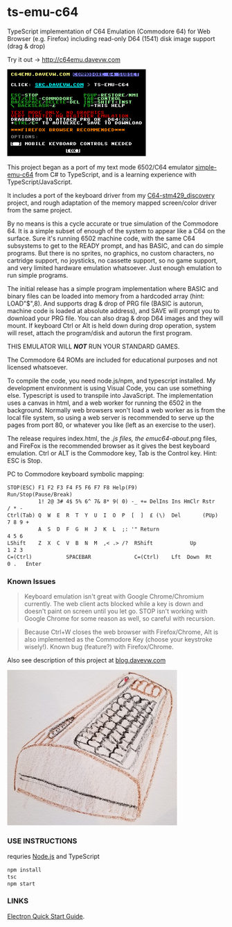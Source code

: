 # ts-emu-c64
TypeScript implementation of C64 Emulation (Commodore 64) for Web Browser (e.g. Firefox)
including read-only D64 (1541) disk image support (drag & drop)

Try it out -> http://c64emu.davevw.com

![About ts-emu-c64](https://github.com/davervw/ts-emu-c64/raw/master/emuc64-about.png)

This project began as a port of my text mode 6502/C64 emulator [simple-emu-c64](https://github.com/davervw/simple-emu-c64) from C# to TypeScript, and is a learning experience with TypeScript/JavaScript.

It includes a port of the keyboard driver from my [C64-stm429_discovery](https://os.mbed.com/users/davervw/code/C64-stm429_discovery/) project, and rough adaptation of the memory mapped screen/color driver from the same project.

By no means is this a cycle accurate or true simulation of the Commodore 64.  It is a simple subset of enough of the system to appear like a C64 on the surface.  Sure it's running 6502 machine code, with the same C64 subsystems to get to the READY prompt, and has BASIC, and can do simple programs.  But there is no sprites, no graphics, no custom characters, no cartridge support, no joysticks, no cassette support, so no game support, and very limited hardware emulation whatsoever.  Just enough emulation to run simple programs.

The initial release has a simple program implementation where BASIC and binary files can be loaded into memory from a hardcoded array (hint: LOAD"$",8).  And supports drag & drop of PRG file (BASIC is autorun, machine code is loaded at absolute address), and SAVE will prompt you to download your PRG file.  You can also drag & drop D64 images and they will mount.   If keyboard Ctrl or Alt is held down during drop operation, system will reset, attach the program/disk and autorun the first program.

THIS EMULATOR WILL ***NOT*** RUN YOUR STANDARD GAMES.

The Commodore 64 ROMs are included for educational purposes and not licensed whatsoever.

To compile the code, you need node.js/npm, and typescript installed.  My development environment is using Visual Code, you can use something else.   Typescript is used to transpile into JavaScript.  The implementation uses a canvas in html, and a web worker for running the 6502 in the background.  Normally web browsers won't load a web worker as is from the local file system, so using a web server is recommended to serve up the pages from port 80, or whatever you like (left as an exercise to the user).

The release requires index.html, the *.js files, the emuc64-about*.png files, and FireFox is the recommended browser as it gives the best keyboard emulation.  Ctrl or ALT is the Commodore key, Tab is the Control key.  Hint: ESC is Stop.

PC to Commodore keyboard symbolic mapping:
  
    STOP(ESC) F1 F2 F3 F4 F5 F6 F7 F8 Help(F9)                  Run/Stop(Pause/Break)
              1! 2@ 3# 4$ 5% 6^ 7& 8* 9( 0) -_ += DelIns Ins HmClr Rstr     / * -
    Ctrl(Tab) Q  W  E  R  T  Y  U  I  O  P  [  ]  £ (\)  Del       (PUp)  7 8 9 +
              A  S  D  F  G  H  J  K  L  ;: '" Return                     4 5 6
    LShift    Z  X  C  V  B  N  M  ,< .> /?  RShift            Up         1 2 3
    C=(Ctrl)           SPACEBAR              C=(Ctrl)    Lft  Down  Rt    0 .   Enter

### Known Issues ###

>Keyboard emulation isn't great with Google Chrome/Chromium currently.   The web client acts blocked while a key is down and doesn't paint on screen until you let go.  STOP isn't working with Google Chrome for some reason as well, so careful with recursion.

>Because Ctrl+W closes the web browser with Firefox/Chrome, Alt is also implemented as the Commodore Key (choose your keystroke wisely!).  Known bug (feature?) with Firefox/Chrome.

Also see description of this project at [blog.davevw.com](https://techwithdave.davevw.com/2020/07/commodore-64-running-in-web-browser.html)

![breadbin](https://github.com/davervw/ts-emu-c64/raw/master/breadbin.jpg)

### USE INSTRUCTIONS

requries [Node.js](https://nodejs.org/en/download/) and TypeScript

    npm install
    tsc
    npm start

### LINKS

[Electron Quick Start Guide](https://electronjs.org/docs/latest/tutorial/quick-start).
